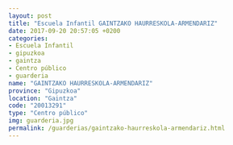 ```yaml
---
layout: post
title: "Escuela Infantil GAINTZAKO HAURRESKOLA-ARMENDARIZ"
date: 2017-09-20 20:57:05 +0200
categories:
- Escuela Infantil
- gipuzkoa
- gaintza
- Centro público
- guarderia
name: "GAINTZAKO HAURRESKOLA-ARMENDARIZ"
province: "Gipuzkoa"
location: "Gaintza"
code: "20013291"
type: "Centro público"
img: guarderia.jpg
permalink: /guarderias/gaintzako-haurreskola-armendariz.html
---
```

